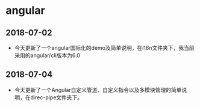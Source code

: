 # angular

## 2018-07-02

* 今天更新了一个angular国际化的demo及简单说明，在i18n文件夹下，我当前采用的angular/cli版本为6.0

## 2018-07-04

* 今天更新了一个Angular自定义管道、自定义指令以及多模块管理的简单说明，在direc-pipe文件夹下。
